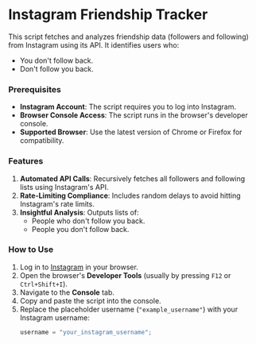 # Instagram Friendship Tracker  

This script fetches and analyzes friendship data (followers and following) from Instagram using its API. It identifies users who:  
- You don't follow back.  
- Don't follow you back.  

### Prerequisites  
- **Instagram Account**: The script requires you to log into Instagram.  
- **Browser Console Access**: The script runs in the browser's developer console.  
- **Supported Browser**: Use the latest version of Chrome or Firefox for compatibility.  

### Features  
1. **Automated API Calls**: Recursively fetches all followers and following lists using Instagram's API.  
2. **Rate-Limiting Compliance**: Includes random delays to avoid hitting Instagram's rate limits.  
3. **Insightful Analysis**: Outputs lists of:  
   - People who don't follow you back.  
   - People you don't follow back.  

### How to Use  
1. Log in to [Instagram](https://www.instagram.com) in your browser.  
2. Open the browser's **Developer Tools** (usually by pressing `F12` or `Ctrl+Shift+I`).  
3. Navigate to the **Console** tab.  
4. Copy and paste the script into the console.  
5. Replace the placeholder username (`"example_username"`) with your Instagram username:  
   ```javascript
   username = "your_instagram_username";
